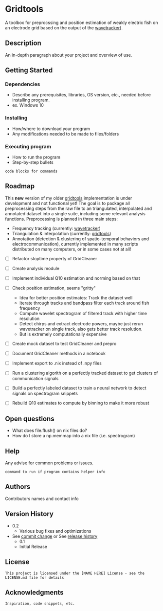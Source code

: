 # Gridtools 

A toolbox for preprocssing and position estimation of weakly electric fish on an electrode grid based on the output of the [wavetracker](https://github.com/tillraab/wavetracker)).

## Description

An in-depth paragraph about your project and overview of use.

## Getting Started

### Dependencies

* Describe any prerequisites, libraries, OS version, etc., needed before installing program.
* ex. Windows 10

### Installing

* How/where to download your program
* Any modifications needed to be made to files/folders

### Executing program

* How to run the program
* Step-by-step bullets
```
code blocks for commands
```

## Roadmap

This **new** version of my older [gridtools](https://github.com/weygoldt/gridtools) implementation is under development and not functional yet!
The goal is to package all preprocessing steps from the raw file to an triangulated, interpolated and annotated dataset into a single suite, including some relevant analysis functions.
Preprocessing is planned in three main steps: 

* Frequency tracking (currently: [wavetracker](https://github.com/tillraab/wavetracker))
* Triangulation & interpolation (currently: [gridtools](https://github.com/weygoldt/gridtools))
* Annotation (detection & clustering of spatio-temporal behaviors and electrocommunication), currently implemented in many scripts distributed on many computers, or in some cases not at all! 

- [ ] Refactor stoptime property of GridCleaner
- [ ] Create analysis module
- [ ] Implement individual Q10 estimation and norming based on that
- [ ] Check position estimation, seems "gritty"
  * Idea for better position estimates: Track the dataset well
  * Iterate through tracks and bandpass filter each track around fish frequency
  * Compute wavelet spectrogram of filtered track with higher time resolution
  * Detect chirps and extract electrode powers, maybe just rerun wavetracker on single track, also gets better track resolution.
  * But is extremely computationally expensive
- [ ] Create mock dataset to test GridCleaner and prepro
- [ ] Document GridCleaner methods in a notebook
- [ ] Implement export to .nix instead of .npy files
- [ ] Run a clustering algorith on a perfectly tracked dataset to get clusters of communication signals
- [ ] Build a perfectly labeled dataset to train a neural network to detect signals on spectrogram snippets
- [ ] Rebuild Q10 estimates to compute by binning to make it more robust


## Open questions

* What does file.flush() on nix files do?
* How do I store a np.memmap into a nix file (i.e. spectrogram)

## Help

Any advise for common problems or issues.
```
command to run if program contains helper info
```

## Authors

Contributors names and contact info

## Version History

* 0.2
    * Various bug fixes and optimizations
* See [commit change]() or See [release history]()
    * 0.1
    * Initial Release

## License

    This project is licensed under the [NAME HERE] License - see the LICENSE.md file for details

## Acknowledgments

    Inspiration, code snippets, etc.
